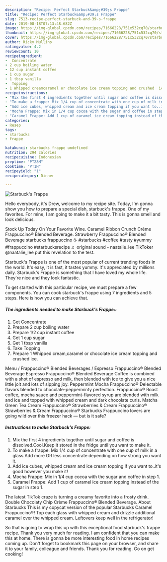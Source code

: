 ```yaml
---
description: "Recipe: Perfect Starbuck&amp;#39;s Frappe"
title: "Recipe: Perfect Starbuck&amp;#39;s Frappe"
slug: 7513-recipe-perfect-starbuck-and-39-s-frappe
date: 2019-08-18T07:13:48.682Z
image: https://img-global.cpcdn.com/recipes/71666228/751x532cq70/starbucks-frappe-recipe-main-photo.jpg
thumbnail: https://img-global.cpcdn.com/recipes/71666228/751x532cq70/starbucks-frappe-recipe-main-photo.jpg
cover: https://img-global.cpcdn.com/recipes/71666228/751x532cq70/starbucks-frappe-recipe-main-photo.jpg
author: Ricky Mullins
ratingvalue: 4.2
reviewcount: 10
recipeingredient:
-  Concentrate
- 2 cup boiling water
- 12 cup instant coffee
- 1 cup sugar
- 1 tbsp vanilla
-  Topping
- 1 Whipped creamcaramel or chocolate ice cream topping and crushed  ice
recipeinstructions:
- "Mix the first 4 ingredients together until sugar and coffee is dissolved.Cool.Keep it stored in the fridge until you want to make it."
- "To make a frappe: Mix 1/4 cup of concentrate with one cup of milk in a glass.Add more OR less concentrate depending on how strong you want it."
- "Add ice cubes, whipped cream and ice cream topping if you want to..it&#39;s good however you make it!"
- "Mocha Frappe: Mix in 1/4 cup cocoa with the sugar and coffee in step 1."
- "Caramel Frappe: Add 1 cup of caramel ice cream topping instead of the sugar in step 1."
categories:
- Resep
tags:
- starbucks
- frappe

katakunci: starbucks frappe undefined
nutrition: 294 calories
recipecuisine: Indonesian
preptime: "PT28M"
cooktime: "PT1H"
recipeyield: "1"
recipecategory: Dinner

---
```



![Starbuck&#39;s Frappe](https://img-global.cpcdn.com/recipes/71666228/751x532cq70/starbucks-frappe-recipe-main-photo.jpg)

Hello everybody, it's Drew, welcome to my recipe site. Today, I'm gonna show you how to prepare a special dish, starbuck&#39;s frappe. One of my favorites. For mine, I am going to make it a bit tasty. This is gonna smell and look delicious.

Stock Up Today On Your Favorite Wine. Caramel Ribbon Crunch Crème Frappuccino® Blended Beverage. Strawberry Frappuccino® Blended Beverage starbucks frappuccino ☕️ #starbucks #coffee #tasty #yummy #frappuccino #starbucksrecipe ♬ original sound - naatalie_lee TikToker @naatalie_lee put this revelation to the test.

Starbuck&#39;s Frappe is one of the most popular of current trending foods in the world. It's easy, it is fast, it tastes yummy. It's appreciated by millions daily. Starbuck&#39;s Frappe is something that I have loved my whole life. They're nice and they look fantastic.


To get started with this particular recipe, we must prepare a few components. You can cook starbuck&#39;s frappe using 7 ingredients and 5 steps. Here is how you can achieve that.

##### The ingredients needed to make Starbuck&#39;s Frappe::

1. Get  Concentrate
1. Prepare 2 cup boiling water
1. Prepare 1/2 cup instant coffee
1. Get 1 cup sugar
1. Get 1 tbsp vanilla
1. Take  Topping
1. Prepare 1 Whipped cream,caramel or chocolate ice cream topping and crushed  ice.


Menu / Frappuccino® Blended Beverages / Espresso Frappuccino® Blended Beverage Espresso Frappuccino® Blended Beverage Coffee is combined with a shot of espresso and milk, then blended with ice to give you a nice little jolt and lots of sipping joy. Peppermint Mocha Frappuccino® Delectable flavors blended to chocolate-pepperminty perfection. Frappuccino® Roast coffee, mocha sauce and peppermint-flavored syrup are blended with milk and ice and topped with whipped cream and dark chocolate curls. Matcha Green Tea Cream Frappuccino® Strawberries &amp; Cream Frappuccino® Strawberries &amp; Cream Frappuccino® Starbucks Frappuccino lovers are going wild over this freezer hack — but is it safe? 

##### Instructions to make Starbuck&#39;s Frappe:

1. Mix the first 4 ingredients together until sugar and coffee is dissolved.Cool.Keep it stored in the fridge until you want to make it.
1. To make a frappe: Mix 1/4 cup of concentrate with one cup of milk in a glass.Add more OR less concentrate depending on how strong you want it.
1. Add ice cubes, whipped cream and ice cream topping if you want to..it&#39;s good however you make it!
1. Mocha Frappe: Mix in 1/4 cup cocoa with the sugar and coffee in step 1.
1. Caramel Frappe: Add 1 cup of caramel ice cream topping instead of the sugar in step 1.


The latest TikTok craze is turning a creamy favorite into a frosty drink. Double Chocolaty Chip Crème Frappuccino® Blended Beverage. About Starbucks This is my copycat version of the popular Starbucks Caramel Frappuccino®! Top each glass with whipped cream and drizzle additional caramel over the whipped cream. Leftovers keep well in the refrigerator! 

So that is going to wrap this up with this exceptional food starbuck&#39;s frappe recipe. Thank you very much for reading. I am confident that you can make this at home. There is gonna be more interesting food in home recipes coming up. Don't forget to bookmark this page on your browser, and share it to your family, colleague and friends. Thank you for reading. Go on get cooking!
